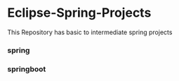 # Eclipse-Spring-Projects
This Repository has basic to intermediate spring projects
### spring
### springboot
